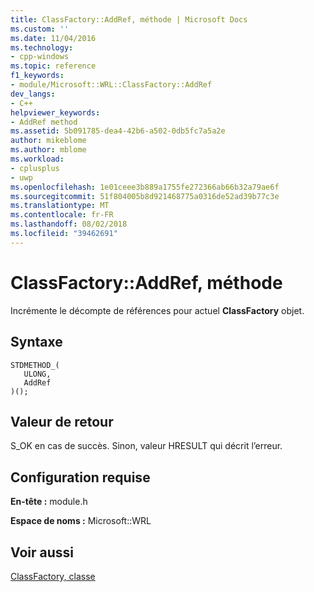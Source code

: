 ```yaml
---
title: ClassFactory::AddRef, méthode | Microsoft Docs
ms.custom: ''
ms.date: 11/04/2016
ms.technology:
- cpp-windows
ms.topic: reference
f1_keywords:
- module/Microsoft::WRL::ClassFactory::AddRef
dev_langs:
- C++
helpviewer_keywords:
- AddRef method
ms.assetid: 5b091785-dea4-42b6-a502-0db5fc7a5a2e
author: mikeblome
ms.author: mblome
ms.workload:
- cplusplus
- uwp
ms.openlocfilehash: 1e01ceee3b889a1755fe272366ab66b32a79ae6f
ms.sourcegitcommit: 51f804005b8d921468775a0316de52ad39b77c3e
ms.translationtype: MT
ms.contentlocale: fr-FR
ms.lasthandoff: 08/02/2018
ms.locfileid: "39462691"
---
```

# <a name="classfactoryaddref-method"></a>ClassFactory::AddRef, méthode
Incrémente le décompte de références pour actuel **ClassFactory** objet.  
  
## <a name="syntax"></a>Syntaxe  
  
```  
STDMETHOD_(  
   ULONG,  
   AddRef  
)();  
```  
  
## <a name="return-value"></a>Valeur de retour  
 S_OK en cas de succès. Sinon, valeur HRESULT qui décrit l’erreur.  
  
## <a name="requirements"></a>Configuration requise  
 **En-tête :** module.h  
  
 **Espace de noms :** Microsoft::WRL  
  
## <a name="see-also"></a>Voir aussi  
 [ClassFactory, classe](../windows/classfactory-class.md)